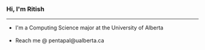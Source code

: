 ### Hi, I'm Ritish

***
<ul>
<li>I'm a Computing Science major at the University of Alberta</li>
<br>
<li>Reach me @ pentapal@ualberta.ca</li>
